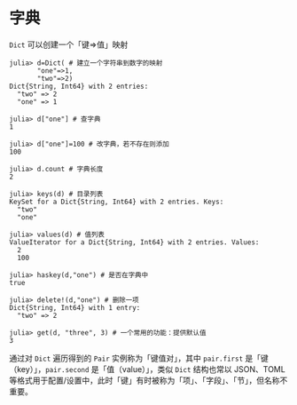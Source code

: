 # 字典
`Dict` 可以创建一个「键⇒值」映射
```julia-repl
julia> d=Dict( # 建立一个字符串到数字的映射
       "one"=>1,
       "two"=>2)
Dict{String, Int64} with 2 entries:
  "two" => 2
  "one" => 1

julia> d["one"] # 查字典
1

julia> d["one"]=100 # 改字典，若不存在则添加
100

julia> d.count # 字典长度
2

julia> keys(d) # 目录列表
KeySet for a Dict{String, Int64} with 2 entries. Keys:
  "two"
  "one"

julia> values(d) # 值列表
ValueIterator for a Dict{String, Int64} with 2 entries. Values:
  2
  100

julia> haskey(d,"one") # 是否在字典中
true

julia> delete!(d,"one") # 删除一项
Dict{String, Int64} with 1 entry:
  "two" => 2

julia> get(d, "three", 3) # 一个常用的功能：提供默认值
3
```

通过对 `Dict` 遍历得到的 `Pair` 实例称为「键值对」，其中 `pair.first` 是「键（key）」，`pair.second` 是「值（value）」，类似 `Dict` 结构也常以 JSON、TOML 等格式用于配置/设置中，此时「键」有时被称为「项」、「字段」、「节」，但名称不重要。
